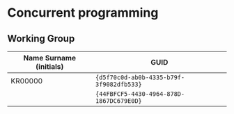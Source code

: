 # Concurrent programming

## Working Group

| Name Surname (initials) | GUID                                     |
| ----------------------- | ---------------------------------------- |
| KR00000                 | `{d5f70c0d-ab0b-4335-b79f-3f9082dfb533}` |
|                         | `{44FBFCF5-4430-4964-878D-1867DC679E0D}` |
